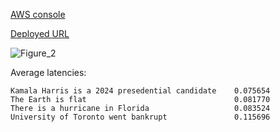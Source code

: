 [AWS console](https://ca-central-1.console.aws.amazon.com/elasticbeanstalk/home?region=ca-central-1#/environment/dashboard?environmentId=e-gimyqy8ntu&tab=health)

[Deployed URL](http://pra5-canada-env.eba-ivst4i9s.ca-central-1.elasticbeanstalk.com/)

![Figure_2](https://github.com/user-attachments/assets/4f565ce2-dc8d-4c15-8b61-99b06d660988)

Average latencies:
```
Kamala Harris is a 2024 presedential candidate    0.075654
The Earth is flat                                 0.081770
There is a hurricane in Florida                   0.083524
University of Toronto went bankrupt               0.115696
```
